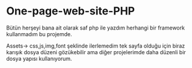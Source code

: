 # One-page-web-site-PHP
Bütün herşeyi bana ait olarak saf php ile yazdım herhangi bir framework kullanmadım bu projemde.

Assets-> css,js,img,font şeklinde ilerlemedim tek sayfa olduğu için biraz karışık dosya düzeni gözükebilir ama diğer projelerimde daha düzenli bir dosya yapısı kullanıyorum.
